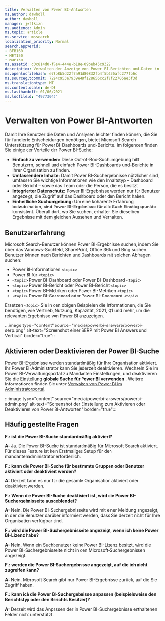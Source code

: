 ```yaml
---
title: Verwalten von Power BI-Antworten
ms.author: dawholl
author: dawholl
manager: jeffkizn
ms.audience: Admin
ms.topic: article
ms.service: mssearch
localization_priority: Normal
search.appverid:
- BFB160
- MET150
- MOE150
ms.assetid: c0c814d0-f7e4-444e-b18e-09beb45c9322
description: Verwalten der Anzeige von Power BI-Berichten und-Daten in Suchergebnissen
ms.openlocfilehash: e78b8b5d22f7a91d80832fb4f5b536afc277fb6c
ms.sourcegitcommit: 7294c953e7939e48f128656cc2f8f22705ae3f3d
ms.translationtype: MT
ms.contentlocale: de-DE
ms.lasthandoff: 01/06/2021
ms.locfileid: "49773045"
---
```

# <a name="manage-power-bi-answers"></a>Verwalten von Power BI-Antworten

Damit Ihre Benutzer die Daten und Analysen leichter finden können, die Sie für fundierte Entscheidungen benötigen, bietet Microsoft Search Unterstützung für Power BI-Dashboards und-Berichte. Im folgenden finden Sie einige der Vorteile der Power BI-Suche:

* **Einfach zu verwenden:** Diese Out-of-Box-Suchumgebung hilft Benutzern, schnell und einfach Power BI-Dashboards und-Berichte in Ihrer Organisation zu finden.
* **Umfassendere Inhalte:** Damit Power BI-Suchergebnisse nützlicher sind, umfassen Sie wichtige Informationen wie den Inhaltstyp – Dashboard oder Bericht – sowie das Team oder die Person, die es besitzt.
* **Integrierter Datenschutz:** Power BI-Ergebnisse werden nur für Benutzer angezeigt, die Zugriff auf das Dashboard oder den Bericht haben.
* **Einheitliche Suchumgebung:** Um eine kohärente Erfahrung beizubehalten, sind Power BI-Ergebnisse für alle Such Einstiegspunkte konsistent. Überall dort, wo Sie suchen, erhalten Sie dieselben Ergebnisse mit dem gleichen Aussehen und Verhalten.

## <a name="what-users-experience"></a>Benutzererfahrung

Microsoft Search-Benutzer können Power BI-Ergebnisse suchen, indem Sie über das Windows-Suchfeld, SharePoint, Office 365 und Bing suchen. Benutzer können nach Berichten und Dashboards mit solchen Abfragen suchen:

* Power BI-Informationen `<topic>`
* Power BI für `<topic>`
* `<topic>` Power BI-Dashboard oder Power BI-Dashboard `<topic>`
* `<topic>` Power BI-Bericht oder Power BI-Bericht `<topic>`
* `<topic>` Power BI-Metriken oder Power BI-Metriken `<topic>`
* `<topic>` Power BI-Scorecard oder Power BI-Scorecard `<topic>`

Ersetzen `<topic>` Sie in den obigen Beispielen die Informationen, die Sie benötigen, wie Vertrieb, Nutzung, Kapazität, 2021, Q1 und mehr, um die relevanten Ergebnisse von Power BI anzuzeigen.

:::image type="content" source="media/powerbi-answers/powerbi-serp.png" alt-text="Screenshot einer SERP mit Power BI Answers und Vertical" border="true":::

## <a name="turn-power-bi-search-on-or-off"></a>Aktivieren oder Deaktivieren der Power BI-Suche

Power BI-Ergebnisse werden standardmäßig für Ihre Organisation aktiviert. Ihr Power BI-Administrator kann Sie jederzeit deaktivieren. Wechseln Sie im Power BI-Verwaltungsportal zu Mandanten Einstellungen, und deaktivieren Sie die Einstellung **globale Suche für Power BI verwenden** . Weitere Informationen finden Sie unter [Verwalten von Power BI im Administratorportal](https://docs.microsoft.com/power-bi/admin/service-admin-portal#use-global-search-for-power-bi-preview).

:::image type="content" source="media/powerbi-answers/powerbi-admin.png" alt-text="Screenshot der Einstellung zum Aktivieren oder Deaktivieren von Power BI-Antworten" border="true":::

## <a name="frequently-asked-questions"></a>Häufig gestellte Fragen

**F.: ist die Power BI-Suche standardmäßig aktiviert?**

**A:** Ja. Die Power BI-Suche ist standardmäßig für Microsoft Search aktiviert. Für dieses Feature ist kein Erstmaliges Setup für den mandantenadministrator erforderlich.

**F.: kann die Power BI-Suche für bestimmte Gruppen oder Benutzer aktiviert oder deaktiviert werden?**

**A:** Derzeit kann es nur für die gesamte Organisation aktiviert oder deaktiviert werden.

**F.: Wenn die Power BI-Suche deaktiviert ist, wird die Power BI-Suchergebnisseite ausgeblendet?**

**A:** Nein. Die Power BI-Suchergebnisseite wird mit einer Meldung angezeigt, in der die Benutzer darüber informiert werden, dass Sie derzeit nicht für Ihre Organisation verfügbar sind.

**F.: wird die Power BI-Suchergebnisseite angezeigt, wenn ich keine Power BI-Lizenz habe?**

**A:** Nein. Wenn ein Suchbenutzer keine Power BI-Lizenz besitzt, wird die Power BI-Suchergebnisseite nicht in den Microsoft-Suchergebnissen angezeigt.

**F.: werden die Power BI-Suchergebnisse angezeigt, auf die ich nicht zugreifen kann?**

**A:** Nein. Microsoft Search gibt nur Power BI-Ergebnisse zurück, auf die Sie Zugriff haben.

**F.: kann ich die Power BI-Suchergebnisse anpassen (beispielsweise den Berichtstyp oder den Berichts Besitzer)?**

**A:** Derzeit wird das Anpassen der in Power BI-Suchergebnisse enthaltenen Felder nicht unterstützt.
